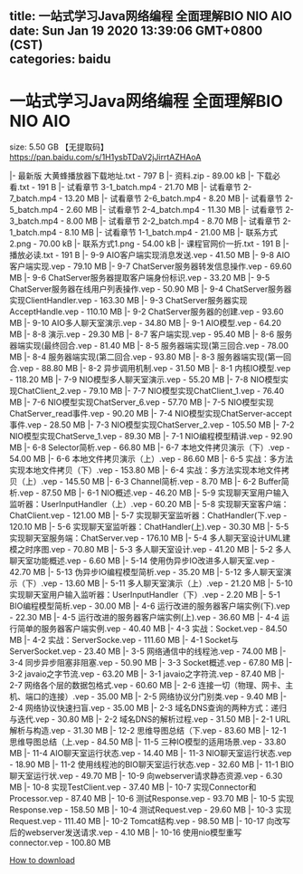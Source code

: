 
title: 一站式学习Java网络编程 全面理解BIO NIO AIO
date: Sun Jan 19 2020 13:39:06 GMT+0800 (CST)    
categories: baidu
---

# 一站式学习Java网络编程 全面理解BIO NIO AIO
size: 5.50 GB
 【无提取码】https://pan.baidu.com/s/1H1ysbTDaV2jJirrtAZHAoA
 
|- 最新版 大黄蜂播放器下载地址.txt - 797 B
|- 资料.zip - 89.00 kB
|- 下载必看.txt - 191 B
|- 试看章节 3-1_batch.mp4 - 21.70 MB
|- 试看章节 2-7_batch.mp4 - 13.20 MB
|- 试看章节 2-6_batch.mp4 - 8.20 MB
|- 试看章节 2-5_batch.mp4 - 2.60 MB
|- 试看章节 2-4_batch.mp4 - 11.30 MB
|- 试看章节 2-3_batch.mp4 - 8.00 MB
|- 试看章节 2-2_batch.mp4 - 8.70 MB
|- 试看章节 2-1_batch.mp4 - 8.10 MB
|- 试看章节 1-1_batch.mp4 - 21.00 MB
|- 联系方式2.png - 70.00 kB
|- 联系方式1.png - 54.00 kB
|- 课程官网价一折.txt - 191 B
|- 播放必读.txt - 191 B
|- 9-9 AIO客户端实现消息发送.vep - 41.50 MB
|- 9-8 AIO客户端实现.vep - 79.10 MB
|- 9-7 ChatServer服务器转发信息操作.vep - 69.60 MB
|- 9-6 ChatServer服务器提取客户端身份标识.vep - 33.20 MB
|- 9-5 ChatServer服务器在线用户列表操作.vep - 50.90 MB
|- 9-4 ChatServer服务器实现ClientHandler.vep - 163.30 MB
|- 9-3 ChatServer服务器实现AcceptHandle.vep - 110.10 MB
|- 9-2 ChatServer服务器的创建.vep - 93.60 MB
|- 9-10 AIO多人聊天室演示.vep - 34.80 MB
|- 9-1 AIO模型.vep - 64.20 MB
|- 8-8 演示.vep - 29.30 MB
|- 8-7 客户端实现.vep - 95.40 MB
|- 8-6 服务器端实现(最终回合.vep - 81.40 MB
|- 8-5 服务器端实现(第三回合.vep - 78.00 MB
|- 8-4 服务器端实现(第二回合.vep - 93.80 MB
|- 8-3 服务器端实现(第一回合.vep - 88.80 MB
|- 8-2 异步调用机制.vep - 31.50 MB
|- 8-1 内核IO模型.vep - 118.20 MB
|- 7-9 NIO模型多人聊天室演示.vep - 55.20 MB
|- 7-8 NIO模型实现ChatClient_2.vep - 79.10 MB
|- 7-7 NIO模型实现ChatClient_1.vep - 76.40 MB
|- 7-6 NIO模型实现ChatServer_6.vep - 57.70 MB
|- 7-5  NIO模型实现ChatServer_read事件.vep - 90.20 MB
|- 7-4 NIO模型实现ChatServer-accept事件.vep - 28.50 MB
|- 7-3 NIO模型实现ChatServer_2.vep - 105.50 MB
|- 7-2 NIO模型实现ChatServe_1.vep - 89.30 MB
|- 7-1 NIO编程模型精讲.vep - 92.90 MB
|- 6-8 Selector简析.vep - 66.80 MB
|- 6-7 本地文件拷贝演示（下）.vep - 54.00 MB
|- 6-6 本地文件拷贝演示（上）.vep - 86.60 MB
|- 6-5 实战：多方法实现本地文件拷贝（下）.vep - 153.80 MB
|- 6-4 实战：多方法实现本地文件拷贝（上）.vep - 145.50 MB
|- 6-3 Channel简析.vep - 8.70 MB
|- 6-2 Buffer简析.vep - 87.50 MB
|- 6-1 NIO概述.vep - 46.20 MB
|- 5-9 实现聊天室用户输入监听器：UserInputHandler（上）.vep - 60.20 MB
|- 5-8 实现聊天室客户端：ChatClient.vep - 121.00 MB
|- 5-7 实现聊天室监听器：ChatHandler(下.vep - 120.10 MB
|- 5-6 实现聊天室监听器：ChatHandler(上).vep - 30.30 MB
|- 5-5 实现聊天室服务端：ChatServer.vep - 176.10 MB
|- 5-4 多人聊天室设计UML建模之时序图.vep - 70.80 MB
|- 5-3 多人聊天室设计.vep - 41.20 MB
|- 5-2 多人聊天室功能概述.vep - 6.60 MB
|- 5-14 使用伪异步IO改进多人聊天室.vep - 42.70 MB
|- 5-13 伪异步IO编程模型简析.vep - 35.20 MB
|- 5-12 多人聊天室演示（下）.vep - 13.60 MB
|- 5-11 多人聊天室演示（上）.vep - 21.20 MB
|- 5-10 实现聊天室用户输入监听器：UserInputHandler（下）.vep - 2.20 MB
|- 5-1 BIO编程模型简析.vep - 30.00 MB
|- 4-6 运行改进的服务器客户端实例(下).vep - 22.30 MB
|- 4-5 运行改进的服务器客户端实例(上).vep - 36.60 MB
|- 4-4 运行简单的服务器客户端实例.vep - 40.40 MB
|- 4-3 实战：Socket.vep - 84.50 MB
|- 4-2  实战：ServerSocke.vep - 111.60 MB
|- 4-1 Socket与ServerSocket.vep - 23.40 MB
|- 3-5 网络通信中的线程池.vep - 74.00 MB
|- 3-4 同步异步阻塞非阻塞.vep - 50.90 MB
|- 3-3 Socket概述.vep - 67.80 MB
|- 3-2 javaio之字节流.vep - 63.20 MB
|- 3-1 javaio之字符流.vep - 87.40 MB
|- 2-7 网络各个层的数据包格式.vep - 60.60 MB
|- 2-6 连接一切（物理、网卡、主机、端口的连接）.vep - 35.00 MB
|- 2-5 网络协议分门别类.vep - 9.40 MB
|- 2-4 网络协议快速扫盲.vep - 35.00 MB
|- 2-3 域名DNS查询的两种方式：递归与迭代.vep - 30.80 MB
|- 2-2 域名DNS的解析过程.vep - 31.50 MB
|- 2-1 URL解析与构造.vep - 31.30 MB
|- 12-2 思维导图总结（下.vep - 83.60 MB
|- 12-1 思维导图总结（上.vep - 84.50 MB
|- 11-5 三种IO模型的适用场景.vep - 33.80 MB
|- 11-4 AIO聊天室运行状态.vep - 14.40 MB
|- 11-3 NIO聊天室运行状态.vep - 18.90 MB
|- 11-2 使用线程池的BIO聊天室运行状态.vep - 32.60 MB
|- 11-1 BIO聊天室运行状.vep - 49.70 MB
|- 10-9 向webserver请求静态资源.vep - 6.30 MB
|- 10-8 实现TestClient.vep - 37.40 MB
|- 10-7 实现Connector和Processor.vep - 87.40 MB
|- 10-6 测试Response.vep - 93.70 MB
|- 10-5 实现Response.vep - 158.50 MB
|- 10-4 测试Request.vep - 29.60 MB
|- 10-3 实现Request.vep - 111.40 MB
|- 10-2 Tomcat结构.vep - 98.50 MB
|- 10-17 向改写后的webserver发送请求.vep - 4.10 MB
|- 10-16 使用nio模型重写connector.vep - 100.80 MB

[How to download](https://bpcam.bemobtrk.com/go/2ceec3aa-1ca2-46d6-b9ff-aaa5c184517c?jno=606)